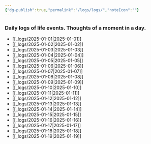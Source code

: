 ```yaml
---
{"dg-publish":true,"permalink":"/logs/logs/","noteIcon":""}
---
```


### Daily logs of life events. Thoughts of a moment in a day.


- [[_logs/2025-01-01\|2025-01-01]]
- [[_logs/2025-01-02\|2025-01-02]]
- [[_logs/2025-01-03\|2025-01-03]]
- [[_logs/2025-01-04\|2025-01-04]]
- [[_logs/2025-01-05\|2025-01-05]]
- [[_logs/2025-01-06\|2025-01-06]]
- [[_logs/2025-01-07\|2025-01-07]]
- [[_logs/2025-01-08\|2025-01-08]]
- [[_logs/2025-01-09\|2025-01-09]]
- [[_logs/2025-01-10\|2025-01-10]]
- [[_logs/2025-01-11\|2025-01-11]]
- [[_logs/2025-01-12\|2025-01-12]]
- [[_logs/2025-01-13\|2025-01-13]]
- [[_logs/2025-01-14\|2025-01-14]]
- [[_logs/2025-01-15\|2025-01-15]]
- [[_logs/2025-01-16\|2025-01-16]]
- [[_logs/2025-01-17\|2025-01-17]]
- [[_logs/2025-01-18\|2025-01-18]]
- [[_logs/2025-01-19\|2025-01-19]]


